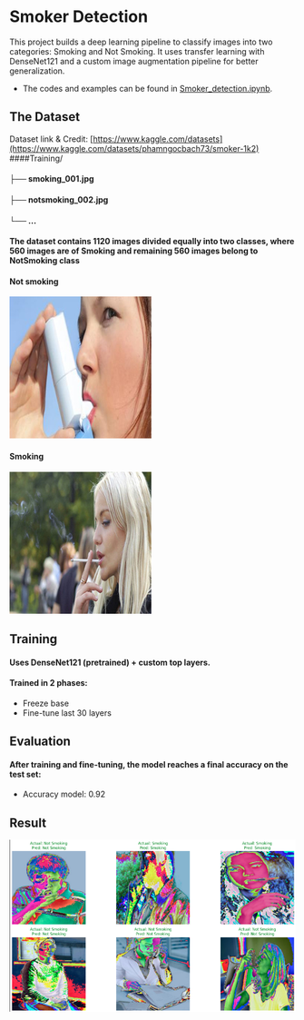 # Smoker Detection
This project builds a deep learning pipeline to classify images into two categories: Smoking and Not Smoking. It uses transfer learning with DenseNet121 and a custom image augmentation pipeline for better generalization.
- The codes and examples can be found in [Smoker_detection.ipynb](https://github.com/bachPN73/Smoker-Detection/blob/main/Smoker_detection.ipynb).
## The Dataset
Dataset link & Credit: [https://www.kaggle.com/datasets](https://www.kaggle.com/datasets/phamngocbach73/smoker-1k2)
####Training/
#### ├── smoking_001.jpg
#### ├── notsmoking_002.jpg
#### └── ...

#### The dataset contains 1120 images divided equally into two classes, where 560 images are of Smoking and remaining 560 images belong to NotSmoking class

#### Not smoking
![Result](Sample%20Data/notsmoking_0320.jpg)

#### Smoking
![Result](Sample%20Data/smoking_0464.jpg)

## Training
#### Uses DenseNet121 (pretrained) + custom top layers.
#### Trained in 2 phases:
- Freeze base
- Fine-tune last 30 layers
## Evaluation
#### After training and fine-tuning, the model reaches a final accuracy on the test set:
- Accuracy model: 0.92
## Result
![Result](Sample%20Data/Screenshot%202025-08-04%20102632.png)

